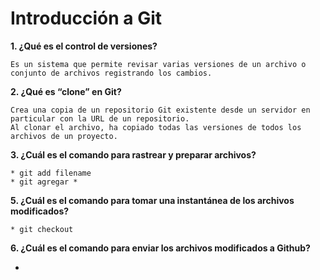 # Introducción a Git
**1. ¿Qué es el control de versiones?**
   
    Es un sistema que permite revisar varias versiones de un archivo o conjunto de archivos registrando los cambios.
    
**2. ¿Qué es “clone” en Git?**
    
    Crea una copia de un repositorio Git existente desde un servidor en particular con la URL de un repositorio. 
    Al clonar el archivo, ha copiado todas las versiones de todos los archivos de un proyecto.
    
**3. ¿Cuál es el comando para rastrear y preparar archivos?**
    
    * git add filename
    * git agregar *
    
**5. ¿Cuál es el comando para tomar una instantánea de los archivos modificados?**
    
    * git checkout
    
**6. ¿Cuál es el comando para enviar los archivos modificados a Github?**
  
   *
